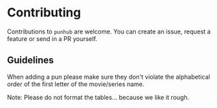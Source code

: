 # Contributing

Contributions to `punhub` are welcome. You can create an issue, request a feature or send in a PR yourself.

## Guidelines

When adding a pun please make sure they don't violate the alphabetical order of the first letter of the movie/series name.

Note: Please do not format the tables... because we like it rough.
